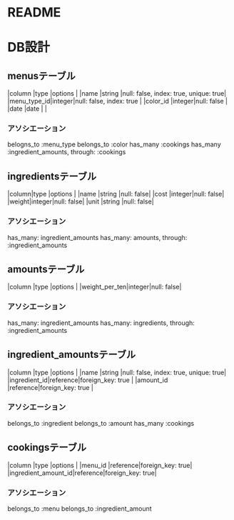 # README

# DB設計

## menusテーブル
|column      |type   |options                               |
|name        |string |null: false, index: true, unique: true|
|menu_type_id|integer|null: false, index: true              |
|color_id    |integer|null: false                           |
|date        |date   |                                      |

### アソシエーション
belogns_to :menu_type
belongs_to :color
has_many :cookings
has_many :ingredient_amounts, through: :cookings


## ingredientsテーブル
|column|type   |options    |
|name  |string |null: false|
|cost  |integer|null: false|
|weight|integer|null: false|
|unit  |string |null: false|

### アソシエーション
has_many: ingredient_amounts
has_many: amounts, through: :ingredient_amounts


## amountsテーブル
|column        |type   |options    |
|weight_per_ten|integer|null: false|

### アソシエーション
has_many: ingredient_amounts
has_many: ingredients, through: :ingredient_amounts


## ingredient_amountsテーブル
|column       |type     |options                               |
|name         |string   |null: false, index: true, unique: true|
|ingredient_id|reference|foreign_key: true                     |
|amount_id    |reference|foreign_key: true                     |

### アソシエーション
belongs_to :ingredient
belongs_to :amount
has_many :cookings

## cookingsテーブル
|column              |type     |options          |
|menu_id             |reference|foreign_key: true|
|ingredient_amount_id|reference|foreign_key: true|

### アソシエーション
belongs_to :menu
belongs_to :ingredient_amount